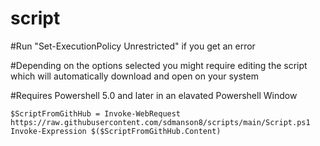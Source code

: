 # script

#Run "Set-ExecutionPolicy Unrestricted" if you get an error

#Depending on the options selected you might require editing the script which will automatically download and open on your system

#Requires Powershell 5.0 and later in an elavated Powershell Window
        
    $ScriptFromGithHub = Invoke-WebRequest https://raw.githubusercontent.com/sdmanson8/scripts/main/Script.ps1
    Invoke-Expression $($ScriptFromGithHub.Content)
